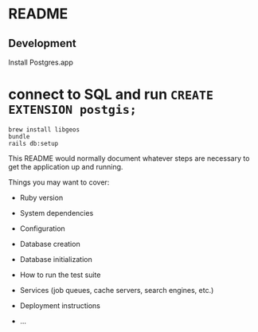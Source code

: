 # README



## Development

Install Postgres.app

# connect to SQL and run `CREATE EXTENSION postgis;`

    brew install libgeos
    bundle
    rails db:setup

This README would normally document whatever steps are necessary to get the
application up and running.

Things you may want to cover:

* Ruby version

* System dependencies

* Configuration

* Database creation

* Database initialization

* How to run the test suite

* Services (job queues, cache servers, search engines, etc.)

* Deployment instructions

* ...
